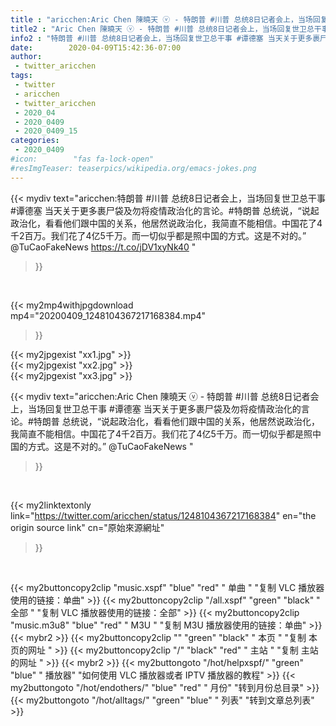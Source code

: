 ```yaml
---
title : "aricchen:Aric Chen 陳曉天 ⓥ - 特朗普 #川普 总统8日记者会上，当场回复世卫总干事 #谭德塞 当天关于更多裹尸袋及勿将疫情政治化的言论。#特朗普 总统说，“说起政治化，看看他们跟中国的关系，他居然说政治化，我简直不能相信。中国花了4千2百万。我们花了4亿5千万。而一切似乎都是照中国的方式。这是不对的。”   @TuCaoFakeNews "
title2 : "Aric Chen 陳曉天 ⓥ - 特朗普 #川普 总统8日记者会上，当场回复世卫总干事 #谭德塞 当天关于更多裹尸袋及勿将疫情政治化的言论。#特朗普 总统说，“说起政治化，看看他们跟中国的关系，他居然说政治化，我简直不能相信。中国花了4千2百万。我们花了4亿5千万。而一切似乎都是照中国的方式。这是不对的。”   @TuCaoFakeNews "
info2 : "特朗普 #川普 总统8日记者会上，当场回复世卫总干事 #谭德塞 当天关于更多裹尸袋及勿将疫情政治化的言论。#特朗普 总统说，“说起政治化，看看他们跟中国的关系，他居然说政治化，我简直不能相信。中国花了4千2百万。我们花了4亿5千万。而一切似乎都是照中国的方式。这是不对的。”   @TuCaoFakeNews https://t.co/jDV1xyNk40 "
date:        2020-04-09T15:42:36-07:00
author:
 - twitter_aricchen
tags:
 - twitter
 - aricchen
 - twitter_aricchen
 - 2020_04
 - 2020_0409
 - 2020_0409_15
categories:
 - 2020_0409
#icon:        "fas fa-lock-open"
#resImgTeaser: teaserpics/wikipedia.org/emacs-jokes.png
---
```


{{< mydiv text="aricchen:特朗普 #川普 总统8日记者会上，当场回复世卫总干事 #谭德塞 当天关于更多裹尸袋及勿将疫情政治化的言论。#特朗普 总统说，“说起政治化，看看他们跟中国的关系，他居然说政治化，我简直不能相信。中国花了4千2百万。我们花了4亿5千万。而一切似乎都是照中国的方式。这是不对的。”   @TuCaoFakeNews https://t.co/jDV1xyNk40 "
>}}
<br>


{{< my2mp4withjpgdownload mp4="20200409_1248104367217168384.mp4"
>}}

{{< my2jpgexist "xx1.jpg" >}}<br>
{{< my2jpgexist "xx2.jpg" >}}<br>
{{< my2jpgexist "xx3.jpg" >}}<br>



{{< mydiv text="aricchen:Aric Chen 陳曉天 ⓥ - 特朗普 #川普 总统8日记者会上，当场回复世卫总干事 #谭德塞 当天关于更多裹尸袋及勿将疫情政治化的言论。#特朗普 总统说，“说起政治化，看看他们跟中国的关系，他居然说政治化，我简直不能相信。中国花了4千2百万。我们花了4亿5千万。而一切似乎都是照中国的方式。这是不对的。”   @TuCaoFakeNews "
>}}
<br>

{{< my2linktextonly link="https://twitter.com/aricchen/status/1248104367217168384"
en="the origin source link" cn="原始來源網址"
>}}


<br>

{{< my2buttoncopy2clip "music.xspf"        "blue"   "red"    " 单曲 "  "复制 VLC 播放器使用的链接：单曲" >}} {{< my2buttoncopy2clip "/all.xspf"         "green"  "black"  " 全部 "  "复制 VLC 播放器使用的链接：全部" >}} {{< my2buttoncopy2clip "music.m3u8"        "blue"   "red"    " M3U  "    "复制 M3U 播放器使用的链接：单曲" >}} {{< mybr2 >}} {{< my2buttoncopy2clip ""                  "green"  "black"  " 本页 "    "复制 本页的网址 " >}} {{< my2buttoncopy2clip "/"                 "black"  "red"    " 主站 "    "复制 主站的网址 " >}} {{< mybr2 >}} {{< my2buttongoto      "/hot/helpxspf/"    "green"  "blue"   " 播放器" "如何使用 VLC 播放器或者 IPTV 播放器的教程" >}} {{< my2buttongoto      "/hot/endothers/"   "blue"   "red"    " 月份"   "转到月份总目录" >}} {{< my2buttongoto      "/hot/alltags/"     "green"  "blue"   " 列表"   "转到文章总列表" >}} 
